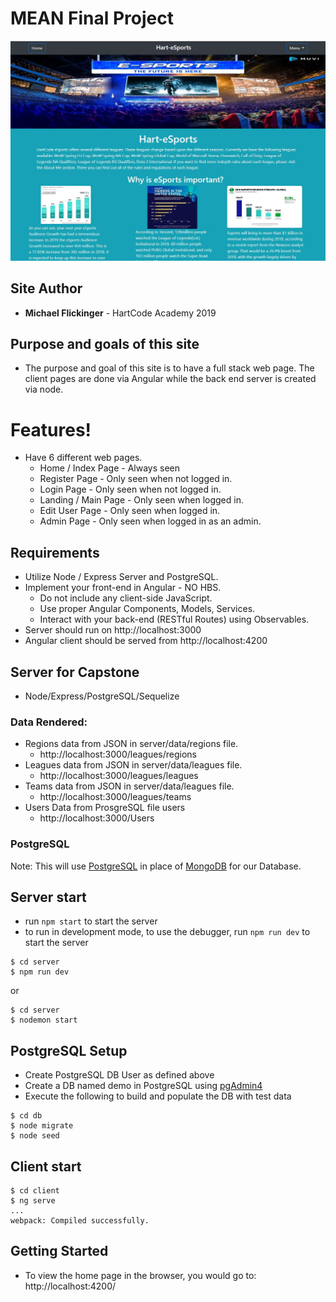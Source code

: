 # MEAN Final Project

![IndexPage](client/src/assets/img/readme_main.jpg?raw=true "IndexPage")

## Site Author
* **Michael Flickinger** - HartCode Academy 2019

## Purpose and goals of this site
- The purpose and goal of this site is to have a full stack web page. The client pages are done via Angular while the back end server is created via node.

# Features!

  - Have 6 different web pages.
    - Home / Index Page - Always seen 
    - Register Page - Only seen when not logged in.
    - Login Page - Only seen when not logged in.
    - Landing / Main Page - Only seen when logged in.
    - Edit User Page - Only seen when logged in.
    - Admin Page - Only seen when logged in as an admin.


## Requirements
  - Utilize Node / Express Server and PostgreSQL.
  - Implement your front-end in Angular - NO HBS.
    - Do not include any client-side JavaScript.
    - Use proper Angular Components, Models, Services.
    - Interact with your back-end (RESTful Routes) using Observables.
 - Server should run on http://localhost:3000
 - Angular client should be served from http://localhost:4200

## Server for Capstone 
- Node/Express/PostgreSQL/Sequelize

### Data Rendered:
- Regions data from JSON in server/data/regions file.
    - http://localhost:3000/leagues/regions
- Leagues data from JSON in server/data/leagues file.
    - http://localhost:3000/leagues/leagues
- Teams data from JSON in server/data/leagues file.
    - http://localhost:3000/leagues/teams
- Users Data from ProsgreSQL file users
    - http://localhost:3000/Users

### PostgreSQL
Note: This will use [PostgreSQL](https://www.postgresql.org/) in place of [MongoDB](https://www.mongodb.com/) for our Database. 

## Server start
+ run ```npm start``` to start the server
+ to run in development mode, to use the debugger, run ```npm run dev``` to start the server
```
$ cd server
$ npm run dev 
```
or
```
$ cd server
$ nodemon start
```
## PostgreSQL Setup
+ Create PostgreSQL DB User as defined above
+ Create a DB named demo in PostgreSQL using [pgAdmin4](http://127.0.0.1:49799/browser/)
+ Execute the following to build and populate the DB with test data
```
$ cd db
$ node migrate
$ node seed
```

## Client start

```
$ cd client
$ ng serve
...
webpack: Compiled successfully.
```

## Getting Started
- To view the home page in the browser, you would go to:
http://localhost:4200/